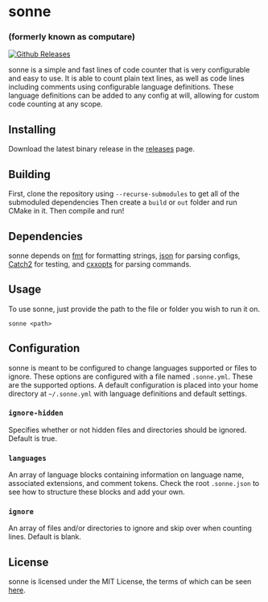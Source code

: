 # sonne
### (formerly known as computare)

[![Github Releases](https://img.shields.io/github/release/tinfoilboy/sonne.svg)](https://github.com/tinfoilboy/sonne/releases)

sonne is a simple and fast lines of code counter that is very configurable and easy to use. It is able to count plain text lines, as well as code lines including comments using configurable language definitions. These language definitions can be added to any config at will, allowing for custom code counting at any scope.

## Installing

Download the latest binary release in the [releases](https://github.com/tinfoilboy/sonne/releases) page.

## Building

First, clone the repository using `--recurse-submodules` to get all of the submoduled dependencies
Then create a `build` or `out` folder and run CMake in it.
Then compile and run!

## Dependencies

sonne depends on [fmt](https://github.com/fmtlib/fmt) for formatting strings, [json](https://github.com/nlohmann/json) for parsing configs, [Catch2](https://github.com/catchorg/Catch2) for testing, and [cxxopts](https://github.com/jarro2783/cxxopts) for parsing commands.

## Usage

To use sonne, just provide the path to the file or folder you wish to run it on.

    sonne <path>

## Configuration

sonne is meant to be configured to change languages supported or files to ignore. These options are configured with a file named `.sonne.yml`. These are the supported options. A default configuration is placed into your home directory at `~/.sonne.yml` with language definitions and default settings.

### `ignore-hidden`

Specifies whether or not hidden files and directories should be ignored.
Default is true.

### `languages`

An array of language blocks containing information on language name, associated extensions, and comment tokens.
Check the root `.sonne.json` to see how to structure these blocks and add your own.

### `ignore`

An array of files and/or directories to ignore and skip over when counting lines.
Default is blank.

## License

sonne is licensed under the MIT License, the terms of which can be seen [here](https://github.com/tinfoilboy/sonne/blob/master/LICENSE).
